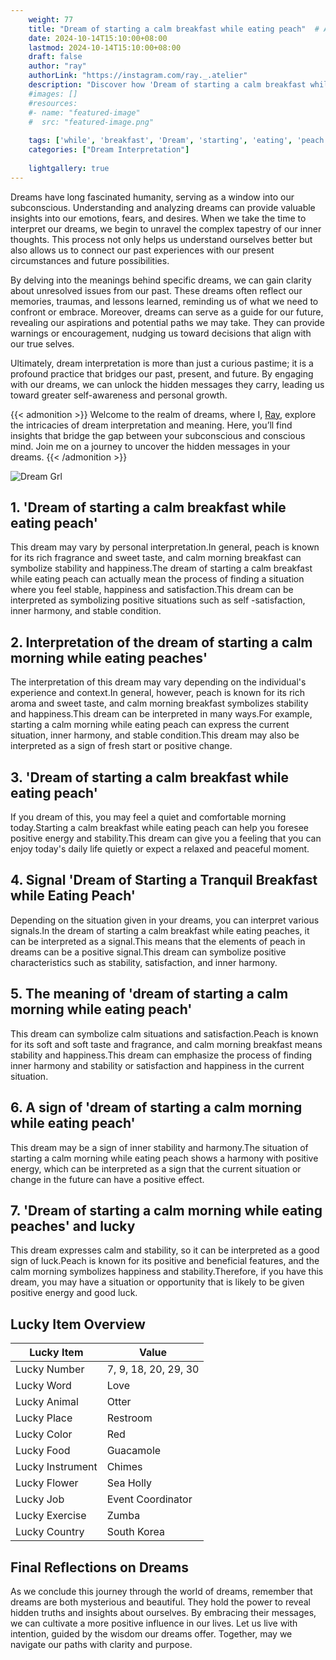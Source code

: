 ```yaml
---
    weight: 77
    title: "Dream of starting a calm breakfast while eating peach"  # Assuming 'title' column exists
    date: 2024-10-14T15:10:00+08:00
    lastmod: 2024-10-14T15:10:00+08:00
    draft: false
    author: "ray"
    authorLink: "https://instagram.com/ray._.atelier"
    description: "Discover how 'Dream of starting a calm breakfast while eating peach' can interpret your future and uncover its significant meanings in your life."
    #images: []
    #resources:
    #- name: "featured-image"
    #  src: "featured-image.png"
    
    tags: ['while', 'breakfast', 'Dream', 'starting', 'eating', 'peach', 'calm']
    categories: ["Dream Interpretation"]
    
    lightgallery: true
---
```

    
Dreams have long fascinated humanity, serving as a window into our subconscious. Understanding and analyzing dreams can provide valuable insights into our emotions, fears, and desires. When we take the time to interpret our dreams, we begin to unravel the complex tapestry of our inner thoughts. This process not only helps us understand ourselves better but also allows us to connect our past experiences with our present circumstances and future possibilities.

By delving into the meanings behind specific dreams, we can gain clarity about unresolved issues from our past. These dreams often reflect our memories, traumas, and lessons learned, reminding us of what we need to confront or embrace. Moreover, dreams can serve as a guide for our future, revealing our aspirations and potential paths we may take. They can provide warnings or encouragement, nudging us toward decisions that align with our true selves.

Ultimately, dream interpretation is more than just a curious pastime; it is a profound practice that bridges our past, present, and future. By engaging with our dreams, we can unlock the hidden messages they carry, leading us toward greater self-awareness and personal growth.

{{< admonition >}}
Welcome to the realm of dreams, where I, [Ray](https://instagram.com/ray._.atelier), explore the intricacies of dream interpretation and meaning. Here, you’ll find insights that bridge the gap between your subconscious and conscious mind. Join me on a journey to uncover the hidden messages in your dreams.
{{< /admonition >}}

![Dream Grl](https://cdn.pixabay.com/photo/2017/11/02/03/35/gothic-2910057_1280.jpg "Dream Grl")

## 1. 'Dream of starting a calm breakfast while eating peach'
This dream may vary by personal interpretation.In general, peach is known for its rich fragrance and sweet taste, and calm morning breakfast can symbolize stability and happiness.The dream of starting a calm breakfast while eating peach can actually mean the process of finding a situation where you feel stable, happiness and satisfaction.This dream can be interpreted as symbolizing positive situations such as self -satisfaction, inner harmony, and stable condition.

## 2. Interpretation of the dream of starting a calm morning while eating peaches'
The interpretation of this dream may vary depending on the individual's experience and context.In general, however, peach is known for its rich aroma and sweet taste, and calm morning breakfast symbolizes stability and happiness.This dream can be interpreted in many ways.For example, starting a calm morning while eating peach can express the current situation, inner harmony, and stable condition.This dream may also be interpreted as a sign of fresh start or positive change.

## 3. 'Dream of starting a calm breakfast while eating peach'
If you dream of this, you may feel a quiet and comfortable morning today.Starting a calm breakfast while eating peach can help you foresee positive energy and stability.This dream can give you a feeling that you can enjoy today's daily life quietly or expect a relaxed and peaceful moment.

## 4. Signal 'Dream of Starting a Tranquil Breakfast while Eating Peach'
Depending on the situation given in your dreams, you can interpret various signals.In the dream of starting a calm breakfast while eating peaches, it can be interpreted as a signal.This means that the elements of peach in dreams can be a positive signal.This dream can symbolize positive characteristics such as stability, satisfaction, and inner harmony.

## 5. The meaning of 'dream of starting a calm morning while eating peach'
This dream can symbolize calm situations and satisfaction.Peach is known for its soft and soft taste and fragrance, and calm morning breakfast means stability and happiness.This dream can emphasize the process of finding inner harmony and stability or satisfaction and happiness in the current situation.

## 6. A sign of 'dream of starting a calm morning while eating peach'
This dream may be a sign of inner stability and harmony.The situation of starting a calm morning while eating peach shows a harmony with positive energy, which can be interpreted as a sign that the current situation or change in the future can have a positive effect.

## 7. 'Dream of starting a calm morning while eating peaches' and lucky
This dream expresses calm and stability, so it can be interpreted as a good sign of luck.Peach is known for its positive and beneficial features, and the calm morning symbolizes happiness and stability.Therefore, if you have this dream, you may have a situation or opportunity that is likely to be given positive energy and good luck.

## Lucky Item Overview
| Lucky Item          | Value              |
|---------------|--------------------|
| Lucky Number        | 7, 9, 18, 20, 29, 30  |
| Lucky Word          | Love |
| Lucky Animal        | Otter |
| Lucky Place         | Restroom     |
| Lucky Color         | Red     |
| Lucky Food          | Guacamole      |
| Lucky Instrument    | Chimes |
| Lucky Flower        | Sea Holly    |
| Lucky Job           | Event Coordinator       |
| Lucky Exercise      | Zumba  |
| Lucky Country       | South Korea    |


##  Final Reflections on Dreams

As we conclude this journey through the world of dreams, remember that dreams are both mysterious and beautiful. They hold the power to reveal hidden truths and insights about ourselves. By embracing their messages, we can cultivate a more positive influence in our lives. Let us live with intention, guided by the wisdom our dreams offer. Together, may we navigate our paths with clarity and purpose.
